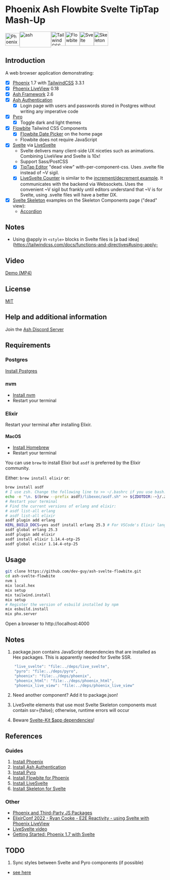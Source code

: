 # Phoenix Ash Flowbite Svelte TipTap Mash-Up

<img alt='Phoenix' src="https://seeklogo.com/images/P/phoenix-logo-D15F067911-seeklogo.com.png" height=40 width=45><img alt='ash' align="top" src="https://ash-hq.org/images/ash-logo-side.svg" height=50 width=100><img alt='Tailwind CSS' src="https://upload.wikimedia.org/wikipedia/commons/thumb/d/d5/Tailwind_CSS_Logo.svg/1200px-Tailwind_CSS_Logo.svg.png" height=45 width=45><img alt='Flowbite' src="https://flowbite.com/docs/images/logo.svg" height=45 width=45><img alt='Svelte' src="https://upload.wikimedia.org/wikipedia/commons/1/1b/Svelte_Logo.svg" height=45 width=45><img alt='Skeleton' height=45 width=45 src="https://pbs.twimg.com/profile_images/1587479781544759297/TINbbJLC_400x400.png"/>

## Introduction

A web browser application demonstrating:

- [x] [Phoenix](https://www.phoenixframework.org/) 1.7 with [TailwindCSS](https://tailwindcss.com) 3.3.1
- [x] [Phoenix LiveView](https://hexdocs.pm/phoenix_live_view/Phoenix.LiveView.html) 0.18
- [x] [Ash Framework](https://ash-hq.org) 2.6
- [x] [Ash Authentication](https://github.com/team-alembic/ash_authentication)
  - [x] Login page with users and passwords stored in Postgres without writing any imperative code
- [x] [Pyro](https://hexdocs.pm/pyro/about.html)
  - [x] Toggle dark and light themes
- [x] [Flowbite](https://flowbite.com) Tailwind CSS Components
  - [x] [Flowbite Date Picker](https://flowbite.com/docs/plugins/datepicker/) on the home page
  - Flowbite does not require JavaScript
- [x] [Svelte](https://svelte.dev) via [LiveSvelte](https://wout.space/notes/live-svelte)
  - Svelte delivers many client-side UX niceties such as animations. Combining LiveView and Svelte is 10x!
  - Support Sass/PostCSS
  - [x] [TipTap Editor](https://tiptap.dev/) "dead view" with-per-component-css. Uses .svelte file instead of ~V sigil.
  - [x] [LiveSvelte Counter](https://github.com/woutdp/live_svelte#create-a-svelte-component) is similar to the [increment/decrement example](https://svelte.dev/repl/65fc4b475b884dcba414139848ff02ef). It communicates with the backend via Websockets. Uses the convenient ~V sigil but frankly until editors understand that ~V is for Svelte, using .svelte files will have a better DX.
- [x] [Svelte Skeleton](https://www.skeleton.dev/) examples on the Skeleton Components page ("dead" view):
  - [Accordion](https://www.skeleton.dev/components/accordions)

## Notes

- Using @apply in `<style>` blocks in Svelte files is [a bad idea](https://tailwindcss.com/docs/functions-and-directives#using-apply-

## Video

[Demo (MP4)](https://drive.google.com/file/d/17rqo8kdDJMo3MS_yYRSgk4_7-m3QrYdH/view)

## License

[MIT](LICENSE)

## Help and additional information

Join the [Ash Discord Server](https://discord.com/invite/D7FNG2q)

## Requirements

### Postgres

[Install Postgres](https://www.postgresql.org/docs/current/tutorial-install.html)

### nvm

- [Install nvm](https://github.com/nvm-sh/nvm/blob/master/README.md#install--update-script)
- Restart your terminal

### Elixir

Restart your terminal after installing Elixir.

#### MacOS

- [Install Homebrew](https://docs.brew.sh/Installation)
- Restart your terminal

You can use `brew` to install Elixir but `asdf` is preferred by the Elixir community.

Either: `brew install elixir` or:

```sh
brew install asdf
# I use zsh. Change the following line to >> ~/.bashrc if you use bash.
echo -e "\n. $(brew --prefix asdf)/libexec/asdf.sh" >> ${ZDOTDIR:-~}/.zshrc
# Restart your terminal
# Find the current versions of erlang and elixir:
# asdf list-all erlang
# asdf list-all elixir
asdf plugin add erlang
KERL_BUILD_DOCS=yes asdf install erlang 25.3 # For VSCode's Elixir language server extension
asdf global erlang 25.3
asdf plugin add elixir
asdf install elixir 1.14.4-otp-25
asdf global elixir 1.14.4-otp-25
```
 
## Usage

```sh
git clone https://github.com/dev-guy/ash-svelte-flowbite.git
cd ash-svelte-flowbite
nvm i
mix local.hex
mix setup
mix tailwind.install
mix setup
# Register the version of esbuild installed by npm
mix esbuild.install
mix phx.server
```

Open a browser to http://localhost:4000

## Notes

1. package.json contains JavaScript dependencies that are installed as Hex packages. This is apparently needed for Svelte SSR.

```js
    "live_svelte": "file:../deps/live_svelte",
    "pyro": "file:../deps/pyro",
    "phoenix": "file:../deps/phoenix",
    "phoenix_html": "file:../deps/phoenix_html",
    "phoenix_live_view": "file:../deps/phoenix_live_view"
```

2. Need another component? Add it to package.json!

3. LiveSvelte elements that use most Svelte Skeleton components must contain ssr={false}; otherwise, runtime errors will occur

4. Beware [Svelte-Kit $app dependencies](https://github.com/woutdp/live_svelte/discussions/30)!
  
## References

### Guides

1. [Install Phoenix](https://hexdocs.pm/phoenix/installation.html)
2. [Install Ash Authentication](https://hexdocs.pm/ash_authentication_phoenix/getting-started-with-ash-authentication-phoenix.html)
3. [Install Pyro](https://hexdocs.pm/pyro/get-started.html)
4. [Install Flowbite for Phoenix](https://flowbite.com/docs/getting-started/phoenix/)
5. [Install LiveSvelte](https://github.com/woutdp/live_svelte/blob/master/README.md)
6. [Install Skeleton for Svelte](https://www.skeleton.dev/docs/get-started)

### Other

- [Phoenix and Third-Party JS Packages](https://hexdocs.pm/phoenix/asset_management.html)
- [ElixirConf 2022 - Ryan Cooke - E2E Reactivity - using Svelte with Phoenix LiveView](https://www.youtube.com/watch?v=asm2TTm035o)
- [LiveSvelte video](https://www.youtube.com/watch?v=JMkvbW35QvA)
- [Getting Started: Phoenix 1.7 with Svelte](https://medium.com/@alistairisrael/phoenix-1-7-with-svelte-12257d853ed1)

## TODO

1. Sync styles between Svelte and Pyro components (if possible)
  - [see here](https://github.com/woutdp/live_svelte/discussions/28)
